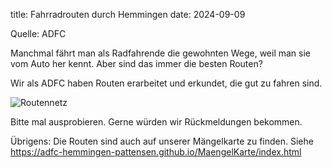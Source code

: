title: Fahrradrouten durch Hemmingen
date: 2024-09-09

Quelle: ADFC

Manchmal fährt man als Radfahrende die gewohnten Wege, weil man sie vom Auto her kennt. Aber sind das immer die besten Routen?

Wir als ADFC haben Routen erarbeitet und erkundet, die gut zu fahren sind.

![Routennetz](https://i.imgur.com/FJFxo4g.png)

Bitte mal ausprobieren. Gerne würden wir Rückmeldungen bekommen.

Übrigens: Die Routen sind auch auf unserer Mängelkarte zu finden. Siehe <https://adfc-hemmingen-pattensen.github.io/MaengelKarte/index.html>
